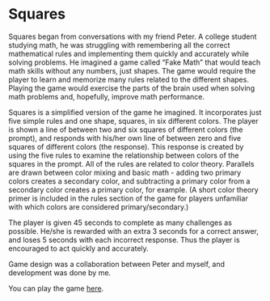 # Squares
Squares began from conversations with my friend Peter. A college student studying math, he was struggling with remembering all the correct mathematical rules and implementing them quickly and accurately while solving problems. He imagined a game called “Fake Math” that would teach math skills without any numbers, just shapes. The game would require the player to learn and memorize many rules related to the different shapes. Playing the game would exercise the parts of the brain used when solving math problems and, hopefully, improve math performance.

Squares is a simplified version of the game he imagined. It incorporates just five simple rules and one shape, squares, in six different colors. The player is shown a line of between two and six squares of different colors (the prompt), and responds with his/her own line of between zero and five squares of different colors (the response). This response is created by using the five rules to examine the relationship between colors of the squares in the prompt. All of the rules are related to color theory. Parallels are drawn between color mixing and basic math - adding two primary colors creates a secondary color, and subtracting a primary color from a secondary color creates a primary color, for example. (A short color theory primer is included in the rules section of the game for players unfamiliar with which colors are considered primary/secondary.)

The player is given 45 seconds to complete as many challenges as possible. He/she is rewarded with an extra 3 seconds for a correct answer, and loses 5 seconds with each incorrect response. Thus the player is encouraged to act quickly and accurately.

Game design was a collaboration between Peter and myself, and development was done by me.

You can play the game <a href="http://alypilkons.com/squares">here</a>.
